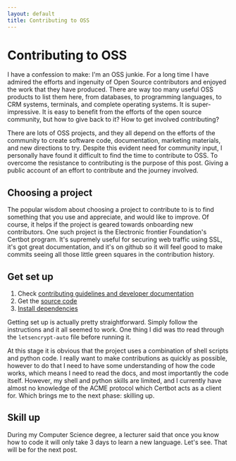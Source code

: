 ```yaml
---
layout: default
title: Contributing to OSS
---
```


# Contributing to OSS

I have a confession to make: I'm an OSS junkie. For a long time I have admired the efforts and ingenuity of Open Source contributors and enjoyed the work that they have produced. There are way too many useful OSS products to list them here, from databases, to programming languages, to CRM systems, terminals, and complete operating systems. It is super-impressive. It is easy to benefit from the efforts of the open source community, but how to give back to it? How to get involved contributing?

There are lots of OSS projects, and they all depend on the efforts of the community to create software code, documentation, marketing materials, and new directions to try. Despite this evident need for community input, I personally have found it difficult to find the time to contribute to OSS. To overcome the resistance to contributing is the purpose of this post. Giving a public account of an effort to contribute and the journey involved.

## Choosing a project

The popular wisdom about choosing a project to contribute to is to find something that you use and appreciate, and would like to improve. Of course, it helps if the project is geared towards onboarding new contributors. One such project is the Electronic frontier Foundation's Certbot program. It's supremely useful for securing web traffic using SSL, it's got great documentation, and it's on github so it will feel good to make commits seeing all those little green squares in the contribution history. 

## Get set up

1. Check [contributing guidelines and developer documentation](https://certbot.eff.org/docs/contributing.html)
2. Get the [source code](https://github.com/certbot/certbot)
3. [Install dependencies](https://certbot.eff.org/docs/contributing.html#running-a-local-copy-of-the-client)

Getting set up is actually pretty straightforward. Simply follow the instructions and it all seemed to work. One thing I did was tto read through the `letsencrypt-auto` file before running it.

At this stage it is obvious that the project uses a combination of shell scripts and python code. I really want to make contributions as quickly as possible, however to do that I need to have some understanding of how the code works, which means I need to read the docs, and most importantly the code itself. However, my shell and python skills are limited, and I currently have almost no knowledge of the ACME protocol which Certbot acts as a client for. Which brings me to the next phase: skilling up.

## Skill up

During my Computer Science degree, a lecturer said that once you know how to code it will only take 3 days to learn a new language. Let's see. That will be for the next post.




